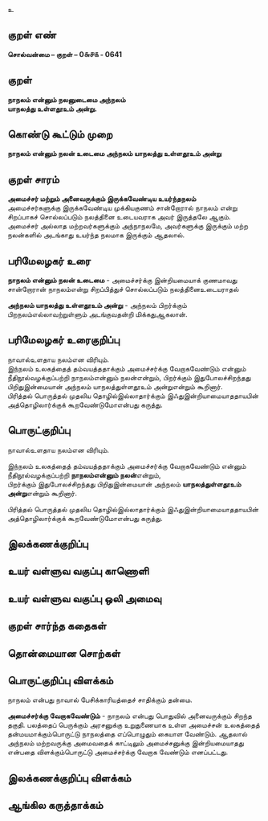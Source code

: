 உ
 
## குறள் எண் 

**சொல்வன்மை – குறள் – 0௬௪௧ - 0641**  

## குறள் 

**நாநலம் என்னும் நலனுடைமை அந்நலம்  
யாநலத்து உள்ளதூஉம் அன்று.**  

## கொண்டு கூட்டும் முறை

**நாநலம் என்னும் நலன் உடைமை அந்நலம் யாநலத்து உள்ளதூஉம் அன்று**

## குறள் சாரம் 

**அமைச்சர் மற்றும் அனைவருக்கும் இருக்கவேண்டிய உயர்ந்தநலம்**  
அமைச்சர்களுக்கு இருக்கவேண்டிய முக்கியகுணம் சான்றோரால் நாநலம் என்று சிறப்பாகச் சொல்லப்படும் நலத்தினை உடையவராக அவர் இருத்தலே ஆகும்.  
அமைச்சர் அல்லாத மற்றவர்களுக்கும் அந்நாநலமே, அவர்களுக்கு இருக்கும் மற்ற நலன்களில் அடங்காது உயர்ந்த நலமாக இருக்கும் ஆதலால்.   

## பரிமேலழகர் உரை

**நாநலம் என்னும் நலன் உடைமை** - அமைச்சர்க்கு இன்றியமையாக் குணமாவது சான்றோரான் நாநலம்என்று சிறப்பித்துச் சொல்லப்படும் நலத்தினைஉடையராதல்  

**அந்நலம் யாநலத்து உள்ளதூஉம் அன்று** - அந்நலம் பிறர்க்கும் பிறநலம்எல்லாவற்றுள்ளும் அடங்குவதன்றி மிக்கதுஆகலான்.  

## பரிமேலழகர் உரைகுறிப்பு   

நாவால்உளதாய நலம்என விரியும்.  
இந்நலம் உலகத்தைத் தம்வயத்ததாக்கும் அமைச்சர்க்கு வேறாகவேண்டும் என்னும் நீதிநூல்வழக்குப்பற்றி நாநலம்என்னும் நலன்என்றும், பிறர்க்கும் இதுபோலச்சிறந்தது பிறிதுஇன்மையான் அந்நலம் யாநலத்துள்ளதூஉம் அன்றுஎன்றும் கூறினார்.  
பிரித்தல் பொருத்தல் முதலிய தொழில்இல்லாதார்க்கும் இஃதுஇன்றியாமையாததாயபின் அத்தொழிலார்க்குக் கூறவேண்டுமோஎன்பது கருத்து.  

## பொருட்குறிப்பு 

நாவால்உளதாய நலம்என விரியும்.  

இந்நலம் உலகத்தைத் தம்வயத்ததாக்கும் அமைச்சர்க்கு வேறாகவேண்டும் என்னும் நீதிநூல்வழக்குப்பற்றி **நாநலம்என்னும் நலன்**என்றும்,  
பிறர்க்கும் இதுபோலச்சிறந்தது பிறிதுஇன்மையான் அந்நலம் **யாநலத்துள்ளதூஉம் அன்று**என்றும் கூறினார்.  

பிரித்தல் பொருத்தல் முதலிய தொழில்இல்லாதார்க்கும் இஃதுஇன்றியாமையாததாயபின் அத்தொழிலார்க்குக் கூறவேண்டுமோஎன்பது கருத்து.    

## இலக்கணக்குறிப்பு  


## உயர் வள்ளுவ வகுப்பு காணொளி


## உயர் வள்ளுவ வகுப்பு ஒலி அமைவு 

 
## குறள் சார்ந்த கதைகள் 


## தொன்மையான சொற்கள்


## பொருட்குறிப்பு விளக்கம்

நாநலம் என்பது நாவால் பேசிக்காரியத்தைச் சாதிக்கும் தன்மை. 

**அமைச்சர்க்கு வேறாகவேண்டும்** - நாநலம் என்பது பொதுவில் அனைவருக்கும் சிறந்த தகுதி. பலத்தைப் பெருக்கும் அரசனுக்கு உறுதுணையாக உள்ள அமைச்சன் உலகத்தைத் தன்மயமாக்கும்பொருட்டு நாநலத்தை எப்பொழுதும் கையாள வேண்டும். ஆதலால் அந்நலம் மற்றவருக்கு அமைவதைக் காட்டிலும் அமைச்சனுக்கு இன்றியமையாதது என்பதை விளக்கும்பொருட்டு அமைச்சர்க்கு வேறாக வேண்டும் எனப்பட்டது.

## இலக்கணக்குறிப்பு விளக்கம்


## ஆங்கில கருத்தாக்கம் 


